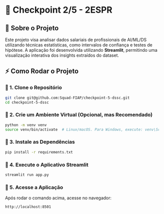 # 🚀 Checkpoint 2/5 - 2ESPR

## 📌 Sobre o Projeto

Este projeto visa analisar dados salariais de profissionais de AI/ML/DS utilizando técnicas estatísticas, como intervalos de confiança e testes de hipótese. A aplicação foi desenvolvida utilizando **Streamlit**, permitindo uma visualização interativa dos insights extraídos do dataset.

## ⚡ Como Rodar o Projeto

### 🔹 1. Clone o Repositório

```bash
git clone git@github.com:Squad-FIAP/checkpoint-5-dssc.git
cd checkpoint-5-dssc
```

### 🔹 2. Crie um Ambiente Virtual (Opcional, mas Recomendado)

```bash
python -m venv venv
source venv/bin/activate  # Linux/macOS. Para Windows, execute: venv\Scripts\activate
```

### 🔹 3. Instale as Dependências

```bash
pip install -r requirements.txt
```

### 🔹 4. Execute o Aplicativo Streamlit

```bash
streamlit run app.py
```

### 🔹 5. Acesse a Aplicação

Após rodar o comando acima, acesse no navegador:

```url
http://localhost:8501
```
